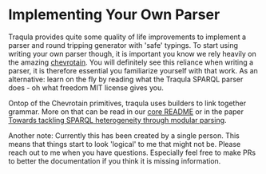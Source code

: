 # Implementing Your Own Parser

Traqula provides quite some quality of life improvements to implement a parser and round tripping generator with 'safe' typings.
To start using writing your own parser though, it is important you know we rely heavily on the amazing [chevrotain](https://chevrotain.io/docs/).
You will definitely see this reliance when writing a parser, it is therefore essential you familiarize yourself with that work.
As an alternative: learn on the fly by reading what the Traqula SPARQL parser does - oh what freedom MIT license gives you.

Ontop of the Chevrotain primitives, traqula uses builders to link together grammar.
More on that can be read in our [core README](../packages/core/README.md) or in the paper
[Towards tackling SPARQL heterogeneity through modular parsing](https://traqula-demo-semantics-2025.jitsedesmet.be/).

Another note:
Currently this has been created by a single person.
This means that things start to look 'logical' to me that might not be.
Please reach out to me when you have questions.
Especially feel free to make PRs to better the documentation if you think it is missing information.

